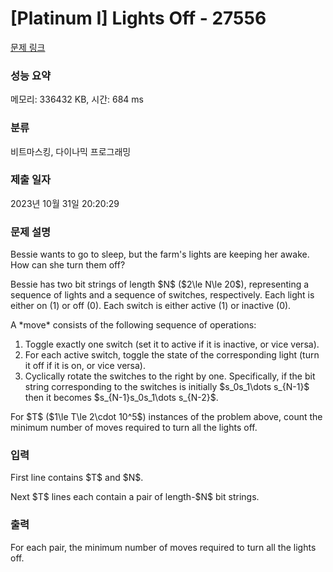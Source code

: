 # [Platinum I] Lights Off - 27556 

[문제 링크](https://www.acmicpc.net/problem/27556) 

### 성능 요약

메모리: 336432 KB, 시간: 684 ms

### 분류

비트마스킹, 다이나믹 프로그래밍

### 제출 일자

2023년 10월 31일 20:20:29

### 문제 설명

<p>Bessie wants to go to sleep, but the farm's lights are keeping her awake. How can she turn them off?</p>

<p>Bessie has two bit strings of length $N$ ($2\le N\le 20$), representing a sequence of lights and a sequence of switches, respectively. Each light is either on (1) or off (0). Each switch is either active (1) or inactive (0).</p>

<p>A *move* consists of the following sequence of operations:</p>

<ol>
	<li>Toggle exactly one switch (set it to active if it is inactive, or vice versa).</li>
	<li>For each active switch, toggle the state of the corresponding light (turn it off if it is on, or vice versa).</li>
	<li>Cyclically rotate the switches to the right by one. Specifically, if the bit string corresponding to the switches is initially $s_0s_1\dots s_{N-1}$ then it becomes $s_{N-1}s_0s_1\dots s_{N-2}$.</li>
</ol>

<p>For $T$ ($1\le T\le 2\cdot 10^5$) instances of the problem above, count the minimum number of moves required to turn all the lights off.</p>

### 입력 

 <p>First line contains $T$ and $N$.</p>

<p>Next $T$ lines each contain a pair of length-$N$ bit strings.</p>

### 출력 

 <p>For each pair, the minimum number of moves required to turn all the lights off.</p>

